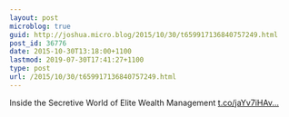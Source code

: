 ```yaml
---
layout: post
microblog: true
guid: http://joshua.micro.blog/2015/10/30/t659917136840757249.html
post_id: 36776
date: 2015-10-30T13:18:00+1100
lastmod: 2019-07-30T17:41:27+1100
type: post
url: /2015/10/30/t659917136840757249.html
---
```

Inside the Secretive World of Elite Wealth Management [t.co/jaYv7iHAv...](https://t.co/jaYv7iHAv8)
